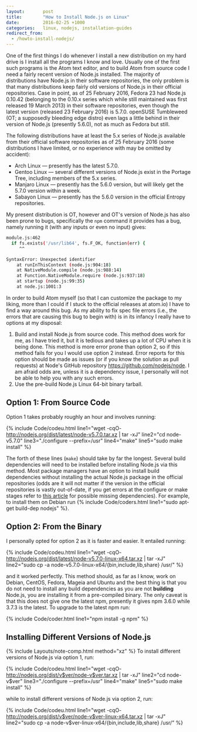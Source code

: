 ```yaml
---
layout:       post
title:        "How to Install Node.js on Linux"
date:         2016-02-25 +1000
categories:   linux, nodejs, installation-guides
redirect_from:
  - /howto-install-nodejs/
---
```


One of the first things I do whenever I install a new distribution on my hard drive is I install all the programs I know and love. Usually one of the first such programs is the Atom text editor, and to build Atom from source code I need a fairly recent version of Node.js installed. The majority of distributions have Node.js in their software repositories, the only problem is that many distributions keep fairly old versions of Node.js in their official repositories. Case in point, as of 25 February 2016, Fedora 23 had Node.js 0.10.42 (belonging to the 0.10.x series which while still maintained was first released 19 March 2013) in their software repositories, even though the latest version (released 23 February 2016) is 5.7.0. openSUSE Tumbleweed (OT; a supposedly bleeding edge distro) even lags a little behind in their version of Node.js (presently 5.6.0), not as much as Fedora but still.

The following distributions have at least the 5.x series of Node.js available from their official software repositories as of 25 February 2016 (some distributions I have limited, or no experience with may be omitted by accident):

* Arch Linux &mdash; presently has the latest 5.7.0.
* Gentoo Linux &mdash; several different versions of Node.js exist in the Portage Tree, including members of the 5.x series.
* Manjaro Linux &mdash; presently has the 5.6.0 version, but will likely get the 5.7.0 version within a week.
* Sabayon Linux &mdash; presently has the 5.6.0 version in the official Entropy repositories.

My present distribution is OT, however and OT's version of Node.js has also been prone to bugs, specifically the `npm` command it provides has a bug, namely running it (with any inputs or even no input) gives:

~~~ bash
module.js:462
  if fs.exists('/usr/lib64', fs.F_OK, function(err) {
     ^^

SyntaxError: Unexpected identifier
    at runInThisContext (node.js:904:18)
    at NativeModule.compile (node.js:988:14)
    at Function.NativeModule.require (node.js:937:18)
    at startup (node.js:99:35)
    at node.js:1001:3
~~~

In order to build Atom myself (so that I can customize the package to my liking, more than I could if I stuck to the official releases at atom.io) I have to find a way around this bug. As my ability to fix spec file errors (i.e., the errors that are causing this bug to begin with) is in its infancy I really have to options at my disposal:

1. Build and install Node.js from source code. This method does work for me, as I have tried it, but it is tedious and takes up a lot of CPU when it is being done. This method is more error prone than option 2, so if this method fails for you I would use option 2 instead. Error reports for this option should be made as issues (or if you know the solution as pull requests) at Node's GitHub repository https://github.com/nodejs/node. I am afraid odds are, unless it is a dependency issue, I personally will not be able to help you with any such errors. 
2. Use the pre-build Node.js Linux 64-bit binary tarball.

## Option 1: From Source Code
Option 1 takes probably roughly an hour and involves running:

{% include Code/codeu.html line1="wget -cqO- http://nodejs.org/dist/latest/node-v5.7.0.tar.xz | tar -xJ" line2="cd node-v5.7.0" line3="./configure --prefix=/usr" line4="make" line5="sudo make install" %}

The forth of these lines (`make`) should take by far the longest. Several build dependencies will need to be installed before installing Node.js via this method. Most package managers have an option to install build dependencies without installing the actual Node.js package in the official repositories (odds are it will not matter if the version in the official repositories is vastly out-of-date, if you get errors at the configure or make stages refer to [this article](https://github.com/nodejs/node/wiki/Installing-and-Building-Node.js#installing-via-package-manager) for possible missing dependencies). For example, to install them on Debian run {% include Code/coders.html line1="sudo apt-get build-dep nodejs" %}.

## Option 2: From the Binary
I personally opted for option 2 as it is faster and easier. It entailed running:

{% include Code/codeu.html line1="wget -cqO- http://nodejs.org/dist/latest/node-v5.7.0-linux-x64.tar.xz | tar -xJ" line2="sudo cp -a node-v5.7.0-linux-x64/{bin,include,lib,share} /usr/" %}

and it worked perfectly. This method should, as far as I know, work on Debian, CentOS, Fedora, Mageia and Ubuntu and the best thing is that you do not need to install any build dependencies as you are not **building** Node.js, you are installing it from a pre-compiled binary. The only caveat is that this does not give one the latest npm, presently it gives npm 3.6.0 while 3.7.3 is the latest. To upgrade to the latest npm run:

{% include Code/coder.html line1="npm install -g npm" %}

## Installing Different Versions of Node.js
{% include Layouts/note-comp.html method="xz" %}
To install different versions of Node.js via option 1, run:

{% include Code/codeu.html line1="wget -cqO- http://nodejs.org/dist/v$ver/node-v$ver.tar.xz | tar -xJ" line2="cd node-v$ver" line3="./configure --prefix=/usr" line4="make" line5="sudo make install" %}

while to install different versions of Node.js via option 2, run:

{% include Code/codeu.html line1="wget -cqO- http://nodejs.org/dist/v$ver/node-v$ver-linux-x64.tar.xz | tar -xJ" line2="sudo cp -a node-v$ver-linux-x64/{bin,include,lib,share} /usr/" %}
